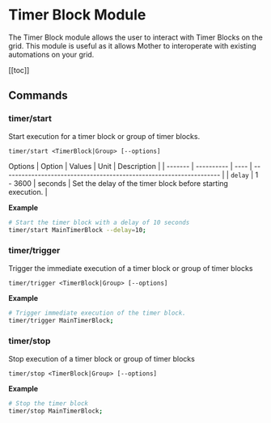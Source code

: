 # Timer Block Module
<!-- [< Modules](../Modules.md) -->

The Timer Block module allows the user to interact with Timer Blocks on the grid.  This module is useful as it allows Mother to interoperate with existing automations on your grid.

[[toc]]

## Commands

### timer/start
Start execution for a timer block or group of timer blocks.

```
timer/start <TimerBlock|Group> [--options]
```

Options
| Option  | Values     | Unit | Description                                                         |
| ------- | ---------- | ---- | ------------------------------------------------------------------- |
| `delay` | 1 - 3600 | seconds  | Set the delay of the timer block before starting execution. |

**Example**
```bash title="Terminal"
# Start the timer block with a delay of 10 seconds
timer/start MainTimerBlock --delay=10;
```

### timer/trigger
Trigger the immediate execution of a timer block or group of timer blocks
```
timer/trigger <TimerBlock|Group> [--options]
```

**Example**
```bash title="Terminal"
# Trigger immediate execution of the timer block.
timer/trigger MainTimerBlock;
```

### timer/stop
Stop execution of a timer block or group of timer blocks

```
timer/stop <TimerBlock|Group> [--options]
```

**Example**
```bash title="Terminal"
# Stop the timer block
timer/stop MainTimerBlock;
```